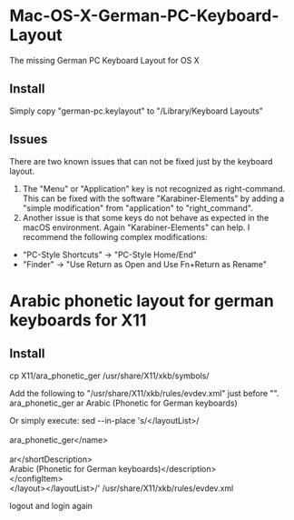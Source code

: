 # Mac-OS-X-German-PC-Keyboard-Layout
The missing German PC Keyboard Layout for OS X

## Install
Simply copy "german-pc.keylayout" to "/Library/Keyboard Layouts"

## Issues
There are two known issues that can not be fixed just by the keyboard layout.
1. The "Menu" or "Application" key is not recognized as right-command.
This can be fixed with the software "Karabiner-Elements" by adding a
"simple modification" from "application" to "right_command".
2. Another issue is that some keys do not behave as expected in the macOS
environment. Again "Karabiner-Elements" can help.
I recommend the following complex modifications:
* "PC-Style Shortcuts" -> "PC-Style Home/End"
* "Finder" -> "Use Return as Open and Use Fn+Return as Rename"




# Arabic phonetic layout for german keyboards for X11

## Install
cp X11/ara_phonetic_ger /usr/share/X11/xkb/symbols/

Add the following to "/usr/share/X11/xkb/rules/evdev.xml" just before "</layoutList>".
<layout>
  <configItem>
    <name>ara_phonetic_ger</name>
    <!-- Keyboard indicator for Arabic layouts -->
    <shortDescription>ar</shortDescription>
    <description>Arabic (Phonetic for German keyboards)</description>
  </configItem>
</layout>

Or simply execute:
sed --in-place 's/<\/layoutList>/<layout> \
  <configItem> \
    <name>ara_phonetic_ger<\/name> \
    <!-- Keyboard indicator for Arabic layouts --> \
    <shortDescription>ar<\/shortDescription> \
    <description>Arabic (Phonetic for German keyboards)<\/description> \
  <\/configItem> \
<\/layout><\/layoutList>/' /usr/share/X11/xkb/rules/evdev.xml
    
logout and login again
